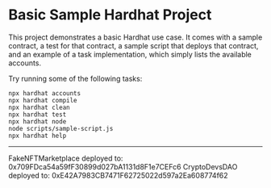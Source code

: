 # Basic Sample Hardhat Project

This project demonstrates a basic Hardhat use case. It comes with a sample contract, a test for that contract, a sample script that deploys that contract, and an example of a task implementation, which simply lists the available accounts.

Try running some of the following tasks:

```shell
npx hardhat accounts
npx hardhat compile
npx hardhat clean
npx hardhat test
npx hardhat node
node scripts/sample-script.js
npx hardhat help
```

---

FakeNFTMarketplace deployed to:  0x709FDca54a59fF30899d027bA1131d8F1e7CEFc6
CryptoDevsDAO deployed to:  0xE42A7983CB7471F62725022d597a2Ea608774f62


